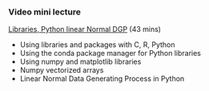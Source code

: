 ### Video mini lecture

[Libraries, Python linear Normal DGP](https://www.dropbox.com/scl/fi/5d2h7xzltst5a3bl4v9lu/19-Week-8-Libraries-package-managers-lin_norm_dgp-in-Python.mp4?rlkey=umzzauptc2tzzksbb08wsy7yc&st=ka27w0au&dl=0) (43 mins)

* Using libraries and packages with C, R, Python
* Using the conda package manager for Python libraries
* Using numpy and matplotlib libraries
* Numpy vectorized arrays
* Linear Normal Data Generating Process in Python
